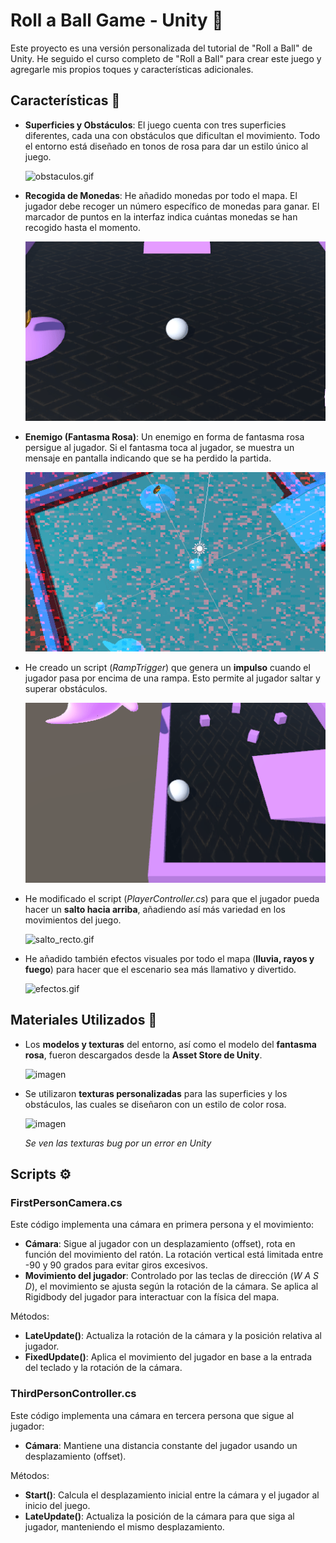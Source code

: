 # Roll a Ball Game - Unity 🏐

Este proyecto es una versión personalizada del tutorial de "Roll a Ball" de Unity. He seguido el curso completo de "Roll a Ball" para crear este juego y agregarle mis propios toques y características adicionales.

## Características 📜

- **Superficies y Obstáculos**: El juego cuenta con tres superficies diferentes, cada una con obstáculos que dificultan el movimiento. Todo el entorno está diseñado en tonos de rosa para dar un estilo único al juego.

  ![obstaculos.gif](gifs/obstaculos.gif)

- **Recogida de Monedas**: He añadido monedas por todo el mapa. El jugador debe recoger un número específico de monedas para ganar. El marcador de puntos en la interfaz indica cuántas monedas se han recogido hasta el momento.

  ![monedas.gif](gifs/monedas.gif)

- **Enemigo (Fantasma Rosa)**: Un enemigo en forma de fantasma rosa persigue al jugador. Si el fantasma toca al jugador, se muestra un mensaje en pantalla indicando que se ha perdido la partida.

  ![enemigo.gif](gifs/enemigo.gif)

- He creado un script (*RampTrigger*) que genera un **impulso** cuando el jugador pasa por encima de una rampa. Esto permite al jugador saltar y superar obstáculos.

  ![salto_rampa.gif](gifs/salto_rampa.gif)

- He modificado el script (*PlayerController.cs*) para que el jugador pueda hacer un **salto hacia arriba**, añadiendo así más variedad en los movimientos del juego.

  ![salto_recto.gif](gifs/salto_recto.gif)

- He añadido también efectos visuales por todo el mapa (**lluvia, rayos y fuego**) para hacer que el escenario sea más llamativo y divertido.

  ![efectos.gif](gifs/efectos.gif)

## Materiales Utilizados 🎨

- Los **modelos y texturas** del entorno, así como el modelo del **fantasma rosa**, fueron descargados desde la **Asset Store de Unity**.

  ![imagen](https://github.com/user-attachments/assets/698fa18b-a6d9-47e6-8d1e-6f8bd6f1a925)

- Se utilizaron **texturas personalizadas** para las superficies y los obstáculos, las cuales se diseñaron con un estilo de color rosa.

  ![imagen](https://github.com/user-attachments/assets/3d5593bd-9022-4bbc-9496-be5c457ee36b)
  
  *Se ven las texturas bug por un error en Unity*

## Scripts ⚙️
### FirstPersonCamera.cs
Este código implementa una cámara en primera persona y el movimiento:

- **Cámara**: Sigue al jugador con un desplazamiento (offset), rota en función del movimiento del ratón. La rotación vertical está limitada entre -90 y 90 grados para evitar giros excesivos.
- **Movimiento del jugador**: Controlado por las teclas de dirección (*W A S D*), el movimiento se ajusta según la rotación de la cámara. Se aplica al Rigidbody del jugador para interactuar con la física del mapa.

Métodos:

- **LateUpdate()**: Actualiza la rotación de la cámara y la posición relativa al jugador.
- **FixedUpdate()**: Aplica el movimiento del jugador en base a la entrada del teclado y la rotación de la cámara.

### ThirdPersonController.cs
Este código implementa una cámara en tercera persona que sigue al jugador:

- **Cámara**: Mantiene una distancia constante del jugador usando un desplazamiento (offset).

Métodos:

- **Start()**: Calcula el desplazamiento inicial entre la cámara y el jugador al inicio del juego.
- **LateUpdate()**: Actualiza la posición de la cámara para que siga al jugador, manteniendo el mismo desplazamiento.
